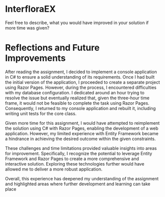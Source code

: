 # InterfloraEX

Feel free to describe, what you would have improved in your solution if more time was given?

# Reflections and Future Improvements

After reading the assignment, I decided to implement a console application in C# to ensure a solid understanding of its requirements. Once I had built the initial version of the application, I proceeded to create a separate project using Razor Pages. However, during the process, I encountered difficulties with my database configuration. I dedicated around an hour trying to resolve the issue but eventually realized that, given the three-hour time frame, it would not be feasible to complete the task using Razor Pages. Consequently, I returned to my console application and rebuilt it, including writing unit tests for the core class.

Given more time for this assignment, I would have attempted to reimplement the solution using C# with Razor Pages, enabling the development of a web application. However, my limited experience with Entity Framework became a hindrance in achieving the desired outcome within the given constraints.

These challenges and time limitations provided valuable insights into areas for improvement. Specifically, I recognize the potential to leverage Entity Framework and Razor Pages to create a more comprehensive and interactive solution. Exploring these technologies further would have allowed me to deliver a more robust application.

Overall, this experience has deepened my understanding of the assignment and highlighted areas where further development and learning can take place
